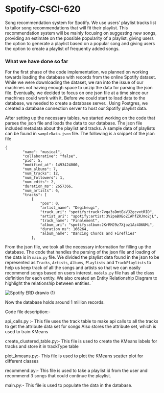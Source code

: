 # Spotify-CSCI-620
Song recommendation system for Spotify. We use users' playlist tracks list to tailor song recommendations that will fit their playlist. This recommendation system will be mainly focusing on suggesting new songs, providing an estimate on the possible popularity of a playlist, giving users the option to generate a playlist based on a popular song and giving users the option to create a playlist of frequently added songs.

### What we have done so far
For the first phase of the code implementation, we planned on working towards loading the database with records from the online Spotify dataset. While we were downloading the dataset, we ran into the issue of our machines not having enough space to unzip the data for parsing the json file. Eventually, we decided to focus on one json file at a time since our machines could work with it. Before we could start to load data to the database, we needed to create a database server.. Using Postgres, we created a database connection server to host our Spotify playlist data.

After setting up the necessary tables, we started working on the code that parses the json file and loads the data to our database. The json file included metadata about the playlist and tracks. A sample data of playlists can be found in `sampleData.json` file. The following is a snippet of the json file

```
{
        "name": "musical",
        "collaborative": "false",
        "pid": 5,
        "modified_at": 1493424000,
        "num_albums": 7,
        "num_tracks": 12,
        "num_followers": 1,
        "num_edits": 2,
        "duration_ms": 2657366,
        "num_artists": 6,
        "tracks": [
            {
                "pos": 0,
                "artist_name": "Degiheugi",
                "track_uri": "spotify:track:7vqa3sDmtEaVJ2gcvxtRID",
                "artist_uri": "spotify:artist:3V2paBXEoZIAhfZRJmo2jL",
                "track_name": "Finalement",
                "album_uri": "spotify:album:2KrRMJ9z7Xjoz1Az4O6UML",
                "duration_ms": 166264,
                "album_name": "Dancing Chords and Fireflies"
            },
```
From the json file, we took all the necessary information for filling up the database. The code that handles the parsing of the json file and loading of the data is in `main.py` file. We divided the playlist data found in the json to be represented as `Tracks`, `Artists`, `Albums`, `Playlists` and `TrackPlaylists` to help us keep track of all the songs and artists so that we can easily recommend songs based on users interest. `models.py` file has all the class definition for each entity. We also created an Entity Relationship Diagram to highlight the relationship between entities. `

![Spotify ERD drawio (1)](https://user-images.githubusercontent.com/47192431/197652946-26e37d0e-6fa9-4622-a953-52e5094116de.png)

Now the database holds around 1 million records.

Code file description:-

api_calls.py :- This file uses the track table to make api calls to all the tracks to get the attribute data set for songs
		    Also stores the attribute set, which is used to train KMeans

create_clustered_table.py:- This file is used to create the KMeans labels for tracks and store it in trackType table

plot_kmeans.py:- This file is used to plot the KMeans scatter plot for different classes

recommend.py:- This file is used to take a playlist id from the user and recommend 3 songs that
		   could continue the playlist.

main.py:- This file is used to populate the data in the database.


